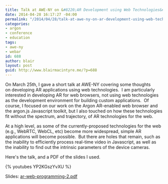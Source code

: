 ```yaml
---
title: Talk at AWE-NY on &#8220;AR Development using Web Technologies&#8221;
date: 2014-04-28 16:17:27 -04:00
permalink: "/2014/04/28/talk-at-awe-ny-on-ar-development-using-web-technologies/"
categories:
- argon
- conference
- education
tags:
- awe-ny
- webar
id: 688
author: blair
layout: post
guid: http://www.blairmacintyre.me/?p=688
---
```


On March 25th, I gave a short talk at AWE-NY covering some thoughts on developing AR applications using web technologies.  I am particularly interested in developing AR for web browsers, not using web technologies as the development environment for building custom applications.  Of course, I focused on our work on the Argon AR-enabled web browser and the argon.js Javascript toolkit, but I also touched on how these technologies fit without the spectrum, and trajectory, of AR technologies for the web.

At a high level, as some of the currently-proposed technologies for the web (e.g., WebRTC, WebCL, etc) become more widespread, simple AR applications will become possible.  But there are holes that remain, such as the inability to efficiently process real-time video in Javascript, as well as the inability to find out the intrinsic parameters of the device cameras.

Here's the talk, and a PDF of the slides I used.

{% youtubes YP2KGszYvXU %}

Slides: [ar-web-programming-2.pdf](http://www.blairmacintyre.me/assets/uploads/2014/04/ar-web-programming-2.pdf)


